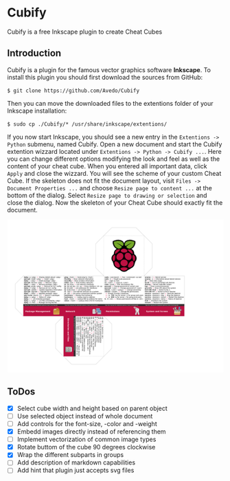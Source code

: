 # Cubify

Cubify is a free Inkscape plugin to create Cheat Cubes

## Introduction

Cubify is a plugin for the famous vector graphics software **Inkscape**. To install this plugin you should first download the sources from GitHub:

    $ git clone https://github.com/Avedo/Cubify

Then you can move the downloaded files to the extentions folder of your Inkscape installation:

    $ sudo cp ./Cubify/* /usr/share/inkscape/extentions/

If you now start Inkscape, you should see a new entry in the `Extentions -> Python` submenu, named Cubify. Open a new document and start the Cubify extention wizzard located under `Extentions -> Python -> Cubify ...`. Here you can change different options modifying the look and feel as well as the content of your cheat cube. When you entered all important data, click `Apply` and close the wizzard. You will see the scheme of your custom Cheat Cube. If the skeleton does not fit the document layout, visit `Files -> Document Properties ...` and choose `Resize page to content ...` at the bottom of the dialog. Select `Resize page to drawing or selection` and close the dialog. Now the skeleton of your Cheat Cube should exactly fit the document. 

![](./cheat-cube.png)

## ToDos

- [x] Select cube width and height based on parent object
- [ ] Use selected object instead of whole document
- [ ] Add controls for the font-size, -color and -weight
- [x] Embedd images directly instead of referencing them
- [ ] Implement vectorization of common image types
- [x] Rotate buttom of the cube 90 degrees clockwise
- [x] Wrap the different subparts in groups
- [ ] Add description of markdown capabilities
- [ ] Add hint that plugin just accepts svg files